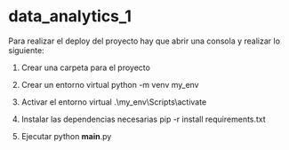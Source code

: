# data_analytics_1

Para realizar el deploy del proyecto hay que abrir una consola y realizar lo siguiente:

1) Crear una carpeta para el proyecto

2) Crear un entorno virtual
   python -m venv my_env

3) Activar el entorno virtual
   .\my_env\Scripts\activate

4) Instalar las dependencias necesarias
   pip -r install requirements.txt

5) Ejecutar
   python __main__.py
